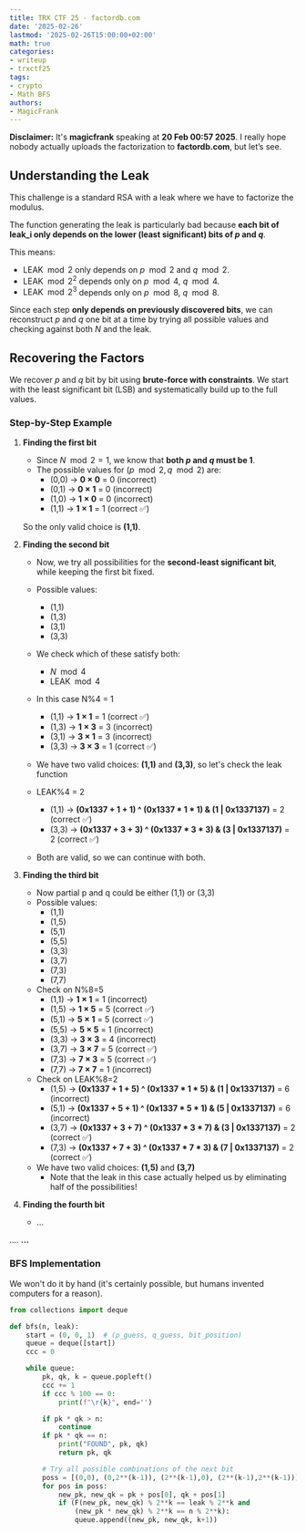 ```yaml
---
title: TRX CTF 25 - factordb.com
date: '2025-02-26'
lastmod: '2025-02-26T15:00:00+02:00'
math: true
categories:
- writeup
- trxctf25
tags:
- crypto
- Math BFS
authors:
- MagicFrank
---
```


**Disclaimer:** It's **magicfrank** speaking at **20 Feb 00:57 2025**. I really hope nobody actually uploads the factorization to **factordb.com**, but let’s see.

## Understanding the Leak

This challenge is a standard RSA with a leak where we have to factorize the modulus.

The function generating the leak is particularly bad because **each bit of leak_i only depends on the lower (least significant) bits of $p$ and $q$**.

This means:
- $\text{LEAK} \mod 2$ only depends on $p \mod 2$ and $q \mod 2$.
- $\text{LEAK} \mod 2^2$ depends only on $p \mod 4$, $q \mod 4$.
- $\text{LEAK} \mod 2^3$ depends only on $p \mod 8$, $q \mod 8$.

Since each step **only depends on previously discovered bits**, we can reconstruct $p$ and $q$ one bit at a time by trying all possible values and checking against both $N$ and the leak.

## Recovering the Factors

We recover $p$ and $q$ bit by bit using **brute-force with constraints**. We start with the least significant bit (LSB) and systematically build up to the full values.

### Step-by-Step Example

1. **Finding the first bit**
   - Since $N \mod 2 = 1$, we know that **both $p$ and $q$ must be 1**.
   - The possible values for $(p \mod 2, q \mod 2)$ are:
     - (0,0) → **0 × 0** = 0 (incorrect)
     - (0,1) → **0 × 1** = 0 (incorrect)
     - (1,0) → **1 × 0** = 0 (incorrect)
     - (1,1) → **1 × 1** = 1 (correct ✅)

   So the only valid choice is **(1,1)**.

2. **Finding the second bit**
    - Now, we try all possibilities for the **second-least significant bit**, while keeping the first bit fixed.
    - Possible values:
        - (1,1)
        - (1,3)
        - (3,1)
        - (3,3)

    - We check which of these satisfy both:
        - $N \mod 4$
        - $\text{LEAK} \mod 4$
    - In this case N%4 = 1
        - (1,1) → **1 × 1** = 1 (correct ✅)
        - (1,3) → **1 × 3** = 3 (incorrect)
        - (3,1) → **3 × 1** = 3 (incorrect)
        - (3,3) → **3 × 3** = 1 (correct ✅)
    - We have two valid choices: **(1,1)** and **(3,3)**, so let's check the leak function
    - LEAK%4 = 2
        - (1,1) → **(0x1337 + 1 + 1) ^ (0x1337 * 1 * 1) & (1 | 0x1337137)** = 2 (correct ✅)
        - (3,3) → **(0x1337 + 3 + 3) ^ (0x1337 * 3 * 3) & (3 | 0x1337137)** = 2 (correct ✅)
    - Both are valid, so we can continue with both.

3. **Finding the third bit**
    - Now partial p and q could be either (1,1) or (3,3)
    - Possible values:
        - (1,1)
        - (1,5)
        - (5,1)
        - (5,5)
        - (3,3)
        - (3,7)
        - (7,3)
        - (7,7)
    - Check on N%8=5
        - (1,1) → **1 × 1** = 1 (incorrect)
        - (1,5) → **1 × 5** = 5 (correct ✅)
        - (5,1) → **5 × 1** = 5 (correct ✅)
        - (5,5) → **5 × 5** = 1 (incorrect)
        - (3,3) → **3 × 3** = 4 (incorrect)
        - (3,7) → **3 × 7** = 5 (correct ✅)
        - (7,3) → **7 × 3** = 5 (correct ✅)
        - (7,7) → **7 × 7** = 1 (incorrect)
    - Check on LEAK%8=2
        - (1,5) → **(0x1337 + 1 + 5) ^ (0x1337 * 1 * 5) & (1 | 0x1337137)** = 6 (incorrect)
        - (5,1) → **(0x1337 + 5 + 1) ^ (0x1337 * 5 * 1) & (5 | 0x1337137)** = 6 (incorrect)
        - (3,7) → **(0x1337 + 3 + 7) ^ (0x1337 * 3 * 7) & (3 | 0x1337137)** = 2 (correct ✅)
        - (7,3) → **(0x1337 + 7 + 3) ^ (0x1337 * 7 * 3) & (7 | 0x1337137)** = 2 (correct ✅)
    - We have two valid choices: **(1,5)** and **(3,7)**
        - Note that the leak in this case actually helped us by eliminating half of the possibilities!

4. **Finding the fourth bit**
    - ...

.... **...**


### BFS Implementation
We won't do it by hand (it's certainly possible, but humans invented computers for a reason).

```python
from collections import deque

def bfs(n, leak):
    start = (0, 0, 1)  # (p_guess, q_guess, bit_position)
    queue = deque([start])
    ccc = 0

    while queue:
        pk, qk, k = queue.popleft()
        ccc += 1
        if ccc % 100 == 0:
            print(f"\r{k}", end='')

        if pk * qk > n:
            continue
        if pk * qk == n:
            print("FOUND", pk, qk)
            return pk, qk

        # Try all possible combinations of the next bit
        poss = [(0,0), (0,2**(k-1)), (2**(k-1),0), (2**(k-1),2**(k-1))]
        for pos in poss:
            new_pk, new_qk = pk + pos[0], qk + pos[1]
            if (F(new_pk, new_qk) % 2**k == leak % 2**k and
                (new_pk * new_qk) % 2**k == n % 2**k):
                queue.append((new_pk, new_qk, k+1))
